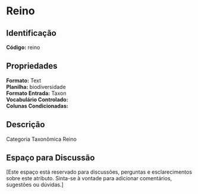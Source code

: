 # Reino

## Identificação
**Código:** reino

## Propriedades
**Formato:** Text  
**Planilha:** biodiversidade  
**Formato Entrada:** Taxon  
**Vocabulário Controlado:**   
**Colunas Condicionadas:**   

## Descrição
Categoria Taxonômica Reino

## Espaço para Discussão
[Este espaço está reservado para discussões, perguntas e esclarecimentos sobre este atributo. Sinta-se à vontade para adicionar comentários, sugestões ou dúvidas.]

